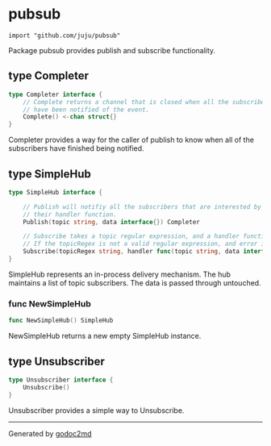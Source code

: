 
# pubsub
    import "github.com/juju/pubsub"

Package pubsub provides publish and subscribe functionality.







## type Completer
``` go
type Completer interface {
    // Complete returns a channel that is closed when all the subscribers
    // have been notified of the event.
    Complete() <-chan struct{}
}
```
Completer provides a way for the caller of publish to know when all of the
subscribers have finished being notified.











## type SimpleHub
``` go
type SimpleHub interface {

    // Publish will notifiy all the subscribers that are interested by calling
    // their handler function.
    Publish(topic string, data interface{}) Completer

    // Subscribe takes a topic regular expression, and a handler function.
    // If the topicRegex is not a valid regular expression, and error is returned.
    Subscribe(topicRegex string, handler func(topic string, data interface{})) (Unsubscriber, error)
}
```
SimpleHub represents an in-process delivery mechanism. The hub maintains a
list of topic subscribers. The data is passed through untouched.









### func NewSimpleHub
``` go
func NewSimpleHub() SimpleHub
```
NewSimpleHub returns a new empty SimpleHub instance.




## type Unsubscriber
``` go
type Unsubscriber interface {
    Unsubscribe()
}
```
Unsubscriber provides a simple way to Unsubscribe.

















- - -
Generated by [godoc2md](http://godoc.org/github.com/davecheney/godoc2md)